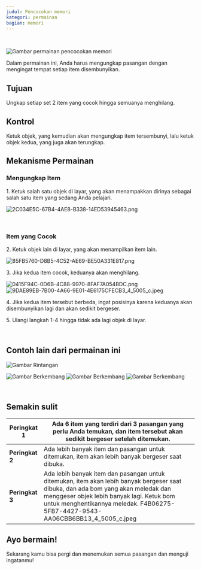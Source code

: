 ```yaml
---
judul: Pencocokan memori
kategori: permainan
bagian: memori
---
```

 

![Gambar permainan pencocokan memori](https://help.Studycat.com/hc/article_attachments/34783202572569)

Dalam permainan ini, Anda harus mengungkap pasangan dengan mengingat tempat setiap item disembunyikan.

## Tujuan

Ungkap setiap set 2 item yang cocok hingga semuanya menghilang.

## Kontrol

Ketuk objek, yang kemudian akan mengungkap item tersembunyi, lalu ketuk objek kedua, yang juga akan terungkap.

## Mekanisme Permainan

### Mengungkap Item

1\. Ketuk salah satu objek di layar, yang akan menampakkan dirinya sebagai salah satu item yang sedang Anda pelajari.

![2C034E5C-67B4-4AE8-B338-14ED53945463.png](https://help.Studycat.com/hc/article_attachments/34783202572569)

 
### Item yang Cocok

2\. Ketuk objek lain di layar, yang akan menampilkan item lain.

![85FB5760-D8B5-4C52-AE69-BE50A331E817.png](https://help.Studycat.com/hc/article_attachments/34783227455641)

3\. Jika kedua item cocok, keduanya akan menghilang.

![0415F94C-0D6B-4C88-9970-8FAF7A054BDC.png](https://help.Studycat.com/hc/article_attachments/34783202585497) ![9DAE89EB-7B00-4A66-9E01-4E6175CFECB3_4_5005_c.jpeg](https://help.Studycat.com/hc/article_attachments/34783202588569)

4\. Jika kedua item tersebut berbeda, ingat posisinya karena keduanya akan disembunyikan lagi dan akan sedikit bergeser.

5\. Ulangi langkah 1\-4 hingga tidak ada lagi objek di layar.

 

## Contoh lain dari permainan ini

![Gambar Rintangan](https://help.Studycat.com/hc/article_attachments/34783227488537)

![Gambar Berkembang](https://help.Studycat.com/hc/article_attachments/34783227493913) ![Gambar Berkembang](https://help.Studycat.com/hc/article_attachments/34783202605977) ![Gambar Berkembang](https://help.Studycat.com/hc/article_attachments/34783202616089)

 

## Semakin sulit

| **Peringkat 1** | Ada 6 item yang terdiri dari 3 pasangan yang perlu Anda temukan, dan item tersebut akan sedikit bergeser setelah ditemukan. |
| --- | --- |
| **Peringkat 2** | Ada lebih banyak item dan pasangan untuk ditemukan, item akan lebih banyak bergeser saat dibuka. |
| **Peringkat 3** | Ada lebih banyak item dan pasangan untuk ditemukan, item akan lebih banyak bergeser saat dibuka, dan ada bom yang akan meledak dan menggeser objek lebih banyak lagi. Ketuk bom untuk menghentikannya meledak. F4B06275-5FB7-4427-9543-AA06CBB6BB13_4_5005_c.jpeg |

## 

## **Ayo bermain!**

Sekarang kamu bisa pergi dan menemukan semua pasangan dan menguji ingatanmu!